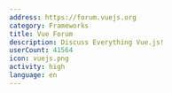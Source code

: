 ```yaml
---
address: https://forum.vuejs.org
category: Frameworks
title: Vue Forum
description: Discuss Everything Vue.js!
userCount: 41564
icon: vuejs.png
activity: high
language: en
---
```

